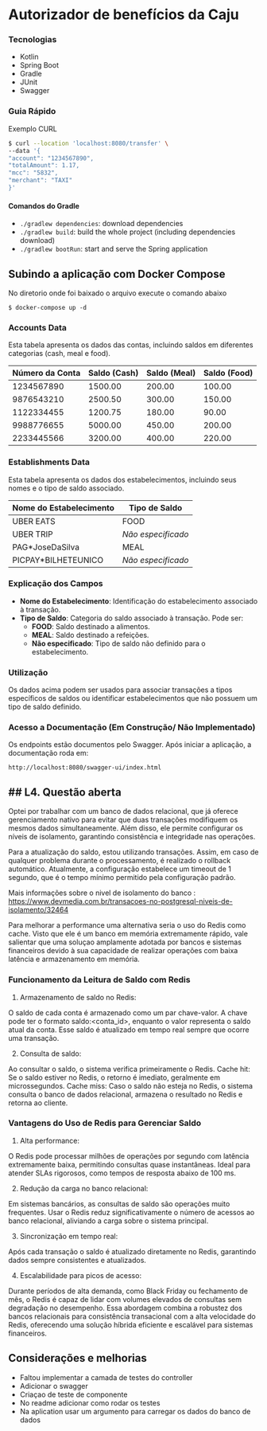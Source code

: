 # Autorizador de benefícios da Caju

### Tecnologias
<ul>
    <li>Kotlin</li>
    <li>Spring Boot</li>
    <li>Gradle</li>
    <li>JUnit</li>
    <li>Swagger</li>
</ul>

### Guia Rápido

 Exemplo CURL
```bash
$ curl --location 'localhost:8080/transfer' \
--data '{
"account": "1234567890",
"totalAmount": 1.17,
"mcc": "5832",
"merchant": "TAXI"
}'
```

#### Comandos do Gradle

- `./gradlew dependencies`: download dependencies
- `./gradlew build`: build the whole project (including dependencies download)
- `./gradlew bootRun`: start and serve the Spring application

## Subindo a aplicação com Docker Compose

No diretorio  onde foi baixado o arquivo execute o comando abaixo

    $ docker-compose up -d


### Accounts Data

Esta tabela apresenta os dados das contas, incluindo saldos em diferentes categorias (cash, meal e food).

| **Número da Conta** | **Saldo (Cash)** | **Saldo (Meal)** | **Saldo (Food)** |
|----------------------|------------------|------------------|------------------|
| 1234567890           | 1500.00          | 200.00           | 100.00           |
| 9876543210           | 2500.50          | 300.00           | 150.00           |
| 1122334455           | 1200.75          | 180.00           | 90.00            |
| 9988776655           | 5000.00          | 450.00           | 200.00           |
| 2233445566           | 3200.00          | 400.00           | 220.00           |

### Establishments Data

Esta tabela apresenta os dados dos estabelecimentos, incluindo seus nomes e o tipo de saldo associado.

| **Nome do Estabelecimento** | **Tipo de Saldo**       |
|-----------------------------|-------------------------|
| UBER EATS                   | FOOD                   |
| UBER TRIP                   | *Não especificado*     |
| PAG*JoseDaSilva             | MEAL                   |
| PICPAY*BILHETEUNICO         | *Não especificado*     |

### Explicação dos Campos
- **Nome do Estabelecimento**: Identificação do estabelecimento associado à transação.
- **Tipo de Saldo**: Categoria do saldo associado à transação. Pode ser:
    - **FOOD**: Saldo destinado a alimentos.
    - **MEAL**: Saldo destinado a refeições.
    - **Não especificado**: Tipo de saldo não definido para o estabelecimento.

### Utilização
Os dados acima podem ser usados para associar transações a tipos específicos de saldos ou identificar estabelecimentos que não possuem um tipo de saldo definido.

### Acesso a Documentação (Em Construção/ Não Implementado)

Os endpoints estão documentos pelo Swagger. Após iniciar a aplicação, a documentação roda em:

``http://localhost:8080/swagger-ui/index.html``



## ## L4. Questão aberta

Optei por trabalhar com um banco de dados relacional, que já oferece gerenciamento nativo para evitar que duas transações modifiquem os mesmos dados simultaneamente. Além disso, ele permite configurar os níveis de isolamento, garantindo consistência e integridade nas operações.

Para a atualização do saldo, estou utilizando transações. Assim, em caso de qualquer problema durante o processamento, é realizado o rollback automático. Atualmente, a configuração estabelece um timeout de 1 segundo, que é o tempo mínimo permitido pela configuração padrão.

Mais informações sobre o nivel de isolamento do banco : https://www.devmedia.com.br/transacoes-no-postgresql-niveis-de-isolamento/32464

Para melhorar a performance uma alternativa seria o uso do Redis como cache. 
Visto que ele é um banco em memória extremamente rápido, vale salientar que uma soluçao amplamente adotada por bancos e sistemas financeiros devido à sua capacidade de realizar operações com baixa latência e armazenamento em memória.

### Funcionamento da Leitura de Saldo com Redis

1. Armazenamento de saldo no Redis:

O saldo de cada conta é armazenado como um par chave-valor.
A chave pode ter o formato saldo:<conta_id>, enquanto o valor representa o saldo atual da conta.
Esse saldo é atualizado em tempo real sempre que ocorre uma transação.

2. Consulta de saldo:

Ao consultar o saldo, o sistema verifica primeiramente o Redis.
Cache hit: Se o saldo estiver no Redis, o retorno é imediato, geralmente em microssegundos.
Cache miss: Caso o saldo não esteja no Redis, o sistema consulta o banco de dados relacional, armazena o resultado no Redis e retorna ao cliente.

### Vantagens do Uso de Redis para Gerenciar Saldo
1. Alta performance:

O Redis pode processar milhões de operações por segundo com latência extremamente baixa, permitindo consultas quase instantâneas.
Ideal para atender SLAs rigorosos, como tempos de resposta abaixo de 100 ms.

2. Redução da carga no banco relacional:

Em sistemas bancários, as consultas de saldo são operações muito frequentes. Usar o Redis reduz significativamente o número de acessos ao banco relacional, aliviando a carga sobre o sistema principal.

3. Sincronização em tempo real:

Após cada transação  o saldo é atualizado diretamente no Redis, garantindo dados sempre consistentes e atualizados.

4. Escalabilidade para picos de acesso:

Durante períodos de alta demanda, como Black Friday ou fechamento de mês, o Redis é capaz de lidar com volumes elevados de consultas sem degradação no desempenho.
Essa abordagem combina a robustez dos bancos relacionais para consistência transacional com a alta velocidade do Redis, oferecendo uma solução híbrida eficiente e escalável para sistemas financeiros.


## Considerações e melhorias
- Faltou implementar a camada de testes do controller
- Adicionar o swagger
- Criaçao de teste de componente 
- No readme adicionar como rodar os testes
- Na aplication usar um argumento para carregar os dados do banco de dados

